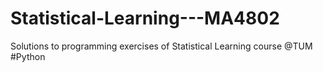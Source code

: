 # Statistical-Learning---MA4802
Solutions to programming exercises of Statistical Learning course @TUM #Python
